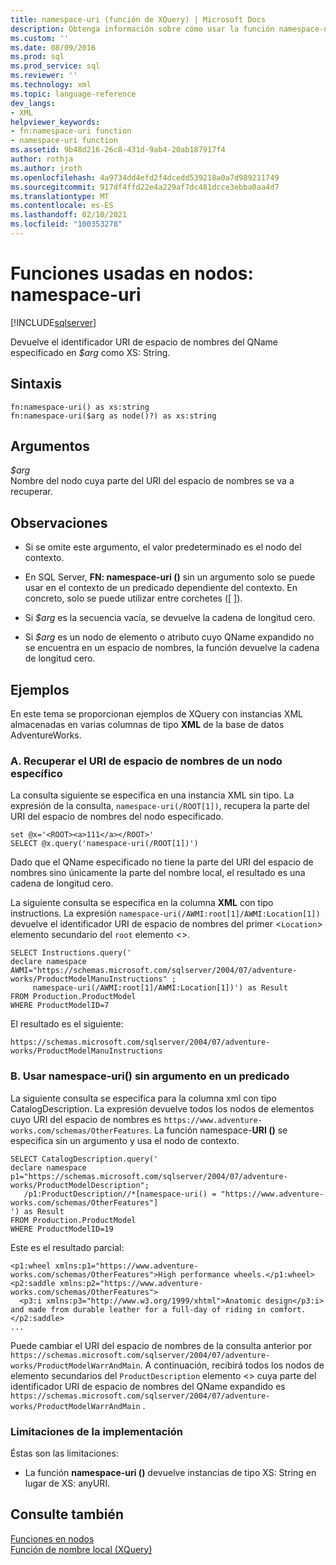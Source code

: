 ```yaml
---
title: namespace-uri (función de XQuery) | Microsoft Docs
description: Obtenga información sobre cómo usar la función namespace-uri en una expresión XQuery para devolver el URI de espacio de nombres de un QName especificado.
ms.custom: ''
ms.date: 08/09/2016
ms.prod: sql
ms.prod_service: sql
ms.reviewer: ''
ms.technology: xml
ms.topic: language-reference
dev_langs:
- XML
helpviewer_keywords:
- fn:namespace-uri function
- namespace-uri function
ms.assetid: 9b48d216-26c8-431d-9ab4-20ab187917f4
author: rothja
ms.author: jroth
ms.openlocfilehash: 4a9734dd4efd2f4dcedd539218a0a7d989211749
ms.sourcegitcommit: 917df4ffd22e4a229af7dc481dcce3ebba0aa4d7
ms.translationtype: MT
ms.contentlocale: es-ES
ms.lasthandoff: 02/10/2021
ms.locfileid: "100353278"
---
```

# <a name="functions-on-nodes---namespace-uri"></a>Funciones usadas en nodos: namespace-uri
[!INCLUDE[sqlserver](../includes/applies-to-version/sqlserver.md)]

  Devuelve el identificador URI de espacio de nombres del QName especificado en *$arg* como XS: String.  
  
## <a name="syntax"></a>Sintaxis  
  
```  
fn:namespace-uri() as xs:string  
fn:namespace-uri($arg as node()?) as xs:string  
```  
  
## <a name="arguments"></a>Argumentos  
 *$arg*  
 Nombre del nodo cuya parte del URI del espacio de nombres se va a recuperar.  
  
## <a name="remarks"></a>Observaciones  
  
-   Si se omite este argumento, el valor predeterminado es el nodo del contexto.  
  
-   En SQL Server, **FN: namespace-uri ()** sin un argumento solo se puede usar en el contexto de un predicado dependiente del contexto. En concreto, solo se puede utilizar entre corchetes ([ ]).  
  
-   Si *$arg* es la secuencia vacía, se devuelve la cadena de longitud cero.  
  
-   Si *$arg* es un nodo de elemento o atributo cuyo QName expandido no se encuentra en un espacio de nombres, la función devuelve la cadena de longitud cero.  
  
## <a name="examples"></a>Ejemplos  
 En este tema se proporcionan ejemplos de XQuery con instancias XML almacenadas en varias columnas de tipo **XML** de la base de datos AdventureWorks.  
  
### <a name="a-retrieve-namespace-uri-of-a-specific-node"></a>A. Recuperar el URI de espacio de nombres de un nodo específico  
 La consulta siguiente se especifica en una instancia XML sin tipo. La expresión de la consulta, `namespace-uri(/ROOT[1])`, recupera la parte del URI del espacio de nombres del nodo especificado.  
  
```  
set @x='<ROOT><a>111</a></ROOT>'  
SELECT @x.query('namespace-uri(/ROOT[1])')  
```  
  
 Dado que el QName especificado no tiene la parte del URI del espacio de nombres sino únicamente la parte del nombre local, el resultado es una cadena de longitud cero.  
  
 La siguiente consulta se especifica en la columna **XML** con tipo instructions. La expresión `namespace-uri(/AWMI:root[1]/AWMI:Location[1])` devuelve el identificador URI de espacio de nombres del primer <`Location`> elemento secundario del `root` elemento <>.  
  
```  
SELECT Instructions.query('  
declare namespace AWMI="https://schemas.microsoft.com/sqlserver/2004/07/adventure-works/ProductModelManuInstructions" ;  
     namespace-uri(/AWMI:root[1]/AWMI:Location[1])') as Result  
FROM Production.ProductModel  
WHERE ProductModelID=7  
```  
  
 El resultado es el siguiente:  
  
```  
https://schemas.microsoft.com/sqlserver/2004/07/adventure-works/ProductModelManuInstructions  
```  
  
### <a name="b-using-namespace-uri-without-argument-in-a-predicate"></a>B. Usar namespace-uri() sin argumento en un predicado  
 La siguiente consulta se especifica para la columna xml con tipo CatalogDescription. La expresión devuelve todos los nodos de elementos cuyo URI del espacio de nombres es `https://www.adventure-works.com/schemas/OtherFeatures`. La función namespace-**URI ()** se especifica sin un argumento y usa el nodo de contexto.  
  
```  
SELECT CatalogDescription.query('  
declare namespace p1="https://schemas.microsoft.com/sqlserver/2004/07/adventure-works/ProductModelDescription";  
   /p1:ProductDescription//*[namespace-uri() = "https://www.adventure-works.com/schemas/OtherFeatures"]  
') as Result  
FROM Production.ProductModel  
WHERE ProductModelID=19  
```  
  
 Este es el resultado parcial:  
  
```  
<p1:wheel xmlns:p1="https://www.adventure-works.com/schemas/OtherFeatures">High performance wheels.</p1:wheel>  
<p2:saddle xmlns:p2="https://www.adventure-works.com/schemas/OtherFeatures">  
  <p3:i xmlns:p3="http://www.w3.org/1999/xhtml">Anatomic design</p3:i> and made from durable leather for a full-day of riding in comfort.</p2:saddle>  
...  
```  
  
 Puede cambiar el URI del espacio de nombres de la consulta anterior por `https://schemas.microsoft.com/sqlserver/2004/07/adventure-works/ProductModelWarrAndMain`. A continuación, recibirá todos los nodos de elemento secundarios del `ProductDescription` elemento <> cuya parte del identificador URI de espacio de nombres del QName expandido es `https://schemas.microsoft.com/sqlserver/2004/07/adventure-works/ProductModelWarrAndMain` .  
  
### <a name="implementation-limitations"></a>Limitaciones de la implementación  
 Éstas son las limitaciones:  
  
-   La función **namespace-uri ()** devuelve instancias de tipo XS: String en lugar de XS: anyURI.  
  
## <a name="see-also"></a>Consulte también  
 [Funciones en nodos](./xquery-functions-against-the-xml-data-type.md)   
 [Función de nombre local &#40;XQuery&#41;](../xquery/functions-on-nodes-local-name.md)  
  
